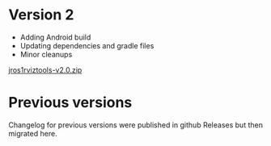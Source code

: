# Version 2

- Adding Android build
- Updating dependencies and gradle files
- Minor cleanups

[jros1rviztools-v2.0.zip](https://github.com/pinorobotics/jros1rviztools/raw/main/jros1rviztools/release/jros1rviztools-v2.0.zip)

# Previous versions

Changelog for previous versions were published in github Releases but then migrated here.

